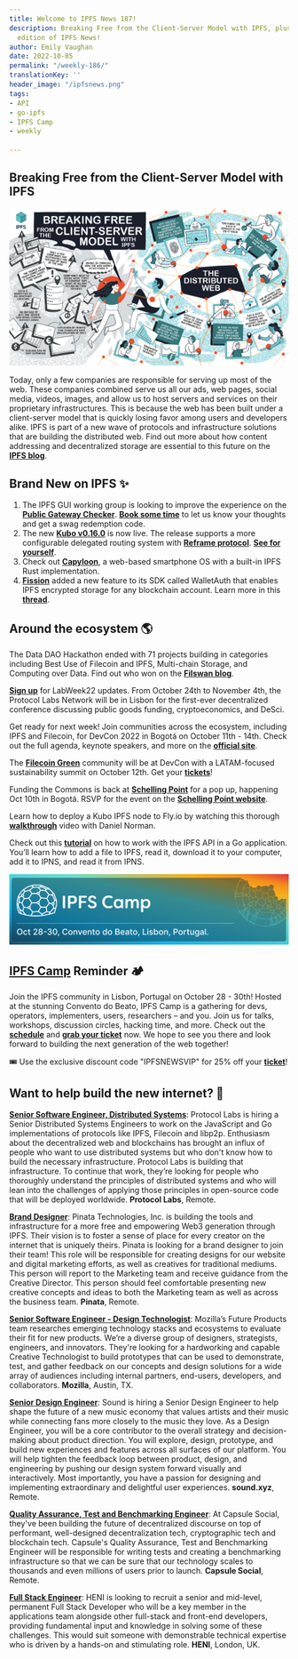 ```yaml
---
title: Welcome to IPFS News 187!
description: Breaking Free from the Client-Server Model with IPFS, plus more in this
  edition of IPFS News!
author: Emily Vaughan
date: 2022-10-05
permalink: "/weekly-186/"
translationKey: ''
header_image: "/ipfsnews.png"
tags:
- API
- go-ipfs
- IPFS Camp
- weekly

---
```

## **Breaking Free from the Client-Server Model with IPFS**

![](../assets/ipfs-breaking-free/header.png)

Today, only a few companies are responsible for serving up most of the web. These companies combined serve us all our ads, web pages, social media, videos, images, and allow us to host servers and services on their proprietary infrastructures. This is because the web has been built under a client-server model that is quickly losing favor among users and developers alike. IPFS is part of a new wave of protocols and infrastructure solutions that are building the distributed web. Find out more about how content addressing and decentralized storage are essential to this future on the [**IPFS blog**](https://blog.ipfs.tech/ipfs-breaking-free-client-server/).

## **Brand New on IPFS ✨**

1. The IPFS GUI working group is looking to improve the experience on the [**Public Gateway Checker**](https://ipfs.github.io/public-gateway-checker/). [**Book some time**](http://calendly/) to let us know your thoughts and get a swag redemption code.
2. The new [**Kubo v0.16.0**](https://github.com/ipfs/kubo/releases/tag/v0.16.0) is now live. The release supports a more configurable delegated routing system with [**Reframe protocol**](https://github.com/ipfs/specs/tree/main/reframe#readme). [**See for yourself**](https://github.com/ipfs/kubo/releases/tag/v0.16.0).
3. Check out [**Capyloon**](https://capyloon.org/), a web-based smartphone OS with a built-in IPFS Rust implementation.
4. [**Fission**](https://fission.codes/) added a new feature to its SDK called WalletAuth that enables IPFS encrypted storage for any blockchain account. Learn more in this [**thread**](https://twitter.com/FISSIONcodes/status/1573092516873781248).

## **Around the ecosystem 🌎**

The Data DAO Hackathon ended with 71 projects building in categories including Best Use of Filecoin and IPFS, Multi-chain Storage, and Computing over Data. Find out who won on the [**Filswan blog**](https://filswan.medium.com/data-dao-hackathon-prize-winners-33df617ea6d9).  
  
[**Sign up**](https://airtable.com/shrsicDt1IpeIKVIg) for LabWeek22 updates. From October 24th to November 4th, the Protocol Labs Network will be in Lisbon for the first-ever decentralized conference discussing public goods funding, cryptoeconomics, and DeSci.  
  
Get ready for next week! Join communities across the ecosystem, including IPFS and Filecoin, for DevCon 2022 in Bogotá on October 11th - 14th. Check out the full agenda, keynote speakers, and more on the [**official site**](https://devcon.org/en/).  
  
The [**Filecoin Green**](https://green.filecoin.io/) community will be at DevCon with a LATAM-focused sustainability summit on October 12th. Get your [**tickets**](https://www.eventbrite.com/e/sustainable-blockchain-summit-latam-tickets-397452199227)!  
  
Funding the Commons is back at [**Schelling Point**](https://schellingpoint.gitcoin.co/) for a pop up, happening Oct 10th in Bogotá. RSVP for the event on the [**Schelling Point website**](https://schellingpoint.gitcoin.co/).   
  
Learn how to deploy a Kubo IPFS node to Fly.io by watching this thorough [**walkthrough**](https://www.youtube.com/watch?v=k1Hcg3B43Q4) video with Daniel Norman.   
  
Check out this [**tutorial**](https://www.youtube.com/watch?v=Ga9gfoZSm0Y) on how to work with the IPFS API in a Go application. You’ll learn how to add a file to IPFS, read it, download it to your computer, add it to IPNS, and read it from IPNS.

![](../assets/banner-2.png)

## [**IPFS Camp**](https://2022.ipfs.camp/) Reminder 🏕

Join the IPFS community in Lisbon, Portugal on October 28 - 30th! Hosted at the stunning Convento do Beato, IPFS Camp is a gathering for devs, operators, implementers, users, researchers – and you. Join us for talks, workshops, discussion circles, hacking time, and more. Check out the [**schedule**](https://2022.ipfs.camp/#schedule) and [**grab your ticket**](https://lu.ma/ipfscamp22) now. We hope to see you there and look forward to building the next generation of the web together!  
  
🎟 Use the exclusive discount code "IPFSNEWSVIP" for 25% off your [**ticket**](https://lu.ma/ipfscamp22)!

## **Want to help build the new internet? 💼**

[**Senior Software Engineer, Distributed Systems**](https://boards.greenhouse.io/protocollabs/jobs/4283628004): Protocol Labs is hiring a Senior Distributed Systems Engineers to work on the JavaScript and Go implementations of protocols like IPFS, Filecoin and libp2p. Enthusiasm about the decentralized web and blockchains has brought an influx of people who want to use distributed systems but who don't know how to build the necessary infrastructure. Protocol Labs is building that infrastructure. To continue that work, they’re looking for people who thoroughly understand the principles of distributed systems and who will lean into the challenges of applying those principles in open-source code that will be deployed worldwide. **Protocol Labs**, Remote.

[**Brand Designer**](https://angel.co/company/pinatacloud/jobs/1796010-brand-designer): Pinata Technologies, Inc. is building the tools and infrastructure for a more free and empowering Web3 generation through IPFS. Their vision is to foster a sense of place for every creator on the internet that is uniquely theirs. Pinata is looking for a brand designer to join their team! This role will be responsible for creating designs for our website and digital marketing efforts, as well as creatives for traditional mediums. This person will report to the Marketing team and receive guidance from the Creative Director. This person should feel comfortable presenting new creative concepts and ideas to both the Marketing team as well as across the business team. **Pinata**, Remote.

[**Senior Software Engineer - Design Technologist**](https://www.linkedin.com/jobs/view/senior-software-engineer-design-technologist-at-mozilla-3146852845?refId=EiOw5v08Xa0PL2eWaKMxow%3D%3D&trackingId=khK8KrTR4xZ3ib9JTscmeQ%3D%3D&trk=public_jobs_topcard-title): Mozilla’s Future Products team researches emerging technology stacks and ecosystems to evaluate their fit for new products. We’re a diverse group of designers, strategists, engineers, and innovators. They're looking for a hardworking and capable Creative Technologist to build prototypes that can be used to demonstrate, test, and gather feedback on our concepts and design solutions for a wide array of audiences including internal partners, end-users, developers, and collaborators. **Mozilla**, Austin, TX.

[**Senior Design Engineer**](https://jobs.ashbyhq.com/sound.xyz/407fcf8c-40f2-4c5e-be27-e96745cff082/application?utm_source=5brbomGvp3): Sound is hiring a Senior Design Engineer to help shape the future of a new music economy that values artists and their music while connecting fans more closely to the music they love. As a Design Engineer, you will be a core contributor to the overall strategy and decision-making about product direction. You will explore, design, prototype, and build new experiences and features across all surfaces of our platform. You will help tighten the feedback loop between product, design, and engineering by pushing our design system forward visually and interactively. Most importantly, you have a passion for designing and implementing extraordinary and delightful user experiences. **sound.xyz**, Remote.

[**Quality Assurance, Test and Benchmarking Engineer**](https://join.com/companies/capsule/5840067-quality-assurance-test-and-benchmarking-engineer?pid=24a1b46991e3de1fbcf0): At Capsule Social, they've been building the future of decentralized discourse on top of performant, well-designed decentralization tech, cryptographic tech and blockchain tech. Capsule's Quality Assurance, Test and Benchmarking Engineer will be responsible for writing tests and creating a benchmarking infrastructure so that we can be sure that our technology scales to thousands and even millions of users prior to launch. **Capsule Social**, Remote.

[**Full Stack Engineer**](https://www.linkedin.com/jobs/view/3273564662/?alternateChannel=search&refId=7I%2Bx0SHdcmhdQsQzWohg0Q%3D%3D&trackingId=kJtg%2BtTFxm88myxa7QZ0Yg%3D%3D): HENI is looking to recruit a senior and mid-level, permanent Full Stack Developer who will be a key member in the applications team alongside other full-stack and front-end developers, providing fundamental input and knowledge in solving some of these challenges. This would suit someone with demonstrable technical expertise who is driven by a hands-on and stimulating role. **HENI**, London, UK.